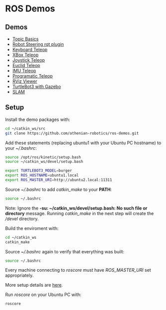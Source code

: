 # ROS Demos

## Demos

* [Topic Basics](topic_basics/)
* [Robot Steering rqt plugin](docs/robot_steering.md)
* [Keyboard Teleop](docs/keyboard_teleop.md)
* [XBox Teleop](xbox_teleop/)
* [Joystick Teleop](docs/joystick_teleop.md)
* [Euclid Teleop](euclid_teleop/)
* [IMU Teleop](imu_teleop/)
* [Programatic Teleop](program_teleop/)
* [RViz Viewer](docs/rviz.md)
* [TurtleBot3 with Gazebo](docs/gazebo_demo.md)
* [SLAM](docs/slam.md)


## Setup

Install the demo packages with:

```bash
cd ~/catkin_ws/src
git clone https://github.com/athenian-robotics/ros-demos.git
```

Add these statements (replacing ubuntu1 with your Ubuntu PC hostname) to your *~/.bashrc*:
```bash
source /opt/ros/kinetic/setup.bash
source ~/catkin_ws/devel/setup.bash

export TURTLEBOT3_MODEL=burger
export ROS_HOSTNAME=ubuntu1.local
export ROS_MASTER_URI=http://ubuntu2.local:11311
```

Source *~/.bashrc* to add *catkin_make* to your **PATH**:
```bash
source ~/.bashrc
```

Note: Ignore the **-su: ~/catkin_ws/devel/setup.bash: No such file or directory** message.
Running *catkin_make* in the next step will create the */devel* directory.

Build the enviroment with:
```bash
cd ~/catkin_ws
catkin_make
```

Source *~/.bashrc* again to verify that everything was built:
```bash
source ~/.bashrc
```

Every machine connecting to *roscore* must have *ROS_MASTER_URI* set appropriately.

More setup details are [here](docs/setup.md).

Run *roscore* on your Ubuntu PC with:
```bash
roscore
```



